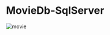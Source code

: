 # MovieDb-SqlServer
![movie](https://github.com/GHAZI-ALANZI/MovieDb-SqlServer/assets/105205339/735f9521-52af-4278-979d-4247c45bb50d)
